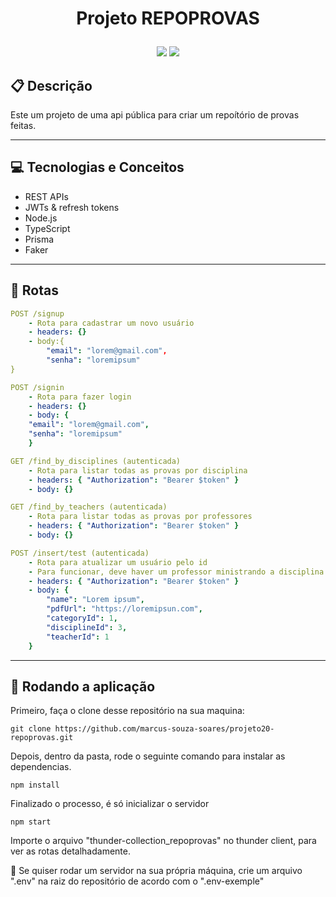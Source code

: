 # <p align = "center"> Projeto REPOPROVAS </p>

<p align = "center">
   <img src="https://img.shields.io/badge/author-MARCUS_VINICIUS-4dae71?style=flat-square" />
   <img src="https://img.shields.io/github/languages/count/MARCUS_VINICIUS/https://github.com/marcus-souza-soares/projeto20-repoprovas?color=4dae71&style=flat-square" />
</p>


##  :clipboard: Descrição

Este um projeto de uma api pública para criar um repoítório de provas feitas.

***

## :computer:	 Tecnologias e Conceitos

- REST APIs
- JWTs & refresh tokens
- Node.js
- TypeScript
- Prisma
- Faker

***

## :rocket: Rotas

```yml
POST /signup
    - Rota para cadastrar um novo usuário
    - headers: {}
    - body:{
        "email": "lorem@gmail.com",
        "senha": "loremipsum"
}
```
    
```yml 
POST /signin
    - Rota para fazer login
    - headers: {}
    - body: {
    "email": "lorem@gmail.com",
    "senha": "loremipsum"
    }
```
    
```yml 
GET /find_by_disciplines (autenticada)
    - Rota para listar todas as provas por disciplina
    - headers: { "Authorization": "Bearer $token" }
    - body: {}
```

```yml
GET /find_by_teachers (autenticada)
    - Rota para listar todas as provas por professores
    - headers: { "Authorization": "Bearer $token" }
    - body: {}
``` 

```yml
POST /insert/test (autenticada)
    - Rota para atualizar um usuário pelo id
    - Para funcionar, deve haver um professor ministrando a disciplina gerada e uma categoria específica cadastrada
    - headers: { "Authorization": "Bearer $token" }
    - body: {
        "name": "Lorem ipsum",
        "pdfUrl": "https://loremipsun.com",
        "categoryId": 1,
        "disciplineId": 3,
        "teacherId": 1
    }
```
 
***

## 🏁 Rodando a aplicação

Primeiro, faça o clone desse repositório na sua maquina:

```
git clone https://github.com/marcus-souza-soares/projeto20-repoprovas.git
```

Depois, dentro da pasta, rode o seguinte comando para instalar as dependencias.

```
npm install
```

Finalizado o processo, é só inicializar o servidor
```
npm start
```

Importe o arquivo "thunder-collection_repoprovas" no thunder client, para ver as rotas detalhadamente.

:stop_sign: Se quiser rodar um servidor na sua própria máquina, crie um arquivo ".env" na raiz do repositório de acordo com o ".env-exemple"
